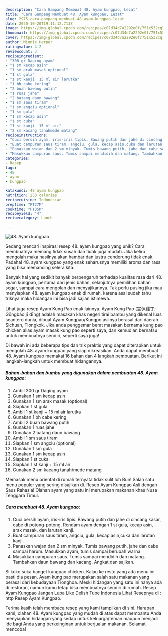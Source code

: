 ```yaml
---
description: "Cara Gampang Membuat 48. Ayam kungpao, Lezat"
title: "Cara Gampang Membuat 48. Ayam kungpao, Lezat"
slug: 2975-cara-gampang-membuat-48-ayam-kungpao-lezat
date: 2020-10-20T19:11:12.713Z
image: https://img-global.cpcdn.com/recipes/c07d34d7a2292e0f/751x532cq70/48-ayam-kungpao-foto-resep-utama.jpg
thumbnail: https://img-global.cpcdn.com/recipes/c07d34d7a2292e0f/751x532cq70/48-ayam-kungpao-foto-resep-utama.jpg
cover: https://img-global.cpcdn.com/recipes/c07d34d7a2292e0f/751x532cq70/48-ayam-kungpao-foto-resep-utama.jpg
author: Minnie Harper
ratingvalue: 4.2
reviewcount: 3
recipeingredient:
- "300 gr Daging ayam"
- "1 sm kecap asin"
- "1 sm arak masak optional"
- "1 st gula"
- "1 st kanji  15 ml air larutka"
- "1 bh cabe kering"
- "2 buah bawang putih"
- "1 ruas jahe"
- "2 batang daun bawang"
- "1 sm saus tiram"
- "1 sm angciu optional"
- "1 sm gula"
- "1 sm kecap asin"
- "1 st cuka"
- "1 st kanji  15 ml air"
- "2 sm kacang tanahmede matang"
recipeinstructions:
- "Cuci bersih ayam, iris-iris tipis. Bawang putih dan jahe di cincang kasar, cabe di potong-potong. Rendam ayam dengan 1 st gula, kecap asin, arak masak, dan larutan kanji."
- "Buat campuran saus tiram, angciu, gula, kecap asin,cuka dan larutan kanji."
- "Panaskan wajan dan 2 sm minyak. Tumis bawang putih, jahe dan cabe sampai harum. Masukkan ayam, tumis sampai berubah warna"
- "Masukkan campuran saus. Tumis sampai mendidih dan matang. Tambahkan daun bawang dan kacang. Angkat dan sajikan."
categories:
- Resep
tags:
- 48
- ayam
- kungpao

katakunci: 48 ayam kungpao 
nutrition: 253 calories
recipecuisine: Indonesian
preptime: "PT27M"
cooktime: "PT35M"
recipeyield: "4"
recipecategory: Lunch

---
```



![48. Ayam kungpao](https://img-global.cpcdn.com/recipes/c07d34d7a2292e0f/751x532cq70/48-ayam-kungpao-foto-resep-utama.jpg)

Sedang mencari inspirasi resep 48. ayam kungpao yang unik? Cara membuatnya memang tidak susah dan tidak juga mudah. Jika keliru mengolah maka hasilnya akan hambar dan justru cenderung tidak enak. Padahal 48. ayam kungpao yang enak seharusnya memiliki aroma dan rasa yang bisa memancing selera kita.

Banyak hal yang sedikit banyak berpengaruh terhadap kualitas rasa dari 48. ayam kungpao, pertama dari jenis bahan, selanjutnya pemilihan bahan segar, sampai cara mengolah dan menyajikannya. Tak perlu pusing jika mau menyiapkan 48. ayam kungpao enak di rumah, karena asal sudah tahu triknya maka hidangan ini bisa jadi sajian istimewa.

Lihat juga resep Ayam Kung Pao enak lainnya. Ayam Kung Pao (宮保雞丁; Gōngbǎo jī dīng) adalah masakan khas negeri tirai bambu yang dikenal luas seantero dunia, dibuat Ayam Kungpao/Kungpo aslinya berasal dari daerah Sichuan, Tiongkok. Jika anda penggemar berat masakan bernama kung pao chicken alias ayam masak kung pao seperti saya, dan kemudian bernafsu untuk membuatnya sendiri, seperti saya juga!


Di bawah ini ada beberapa tips dan trik praktis yang dapat diterapkan untuk mengolah 48. ayam kungpao yang siap dikreasikan. Anda dapat membuat 48. Ayam kungpao memakai 16 bahan dan 4 langkah pembuatan. Berikut ini langkah-langkah untuk membuat hidangannya.

<!--inarticleads1-->

##### Bahan-bahan dan bumbu yang digunakan dalam pembuatan 48. Ayam kungpao:

1. Ambil 300 gr Daging ayam
1. Gunakan 1 sm kecap asin
1. Gunakan 1 sm arak masak (optional)
1. Siapkan 1 st gula
1. Ambil 1 st kanji + 15 ml air larutka
1. Gunakan 1 bh cabe kering
1. Ambil 2 buah bawang putih
1. Gunakan 1 ruas jahe
1. Gunakan 2 batang daun bawang
1. Ambil 1 sm saus tiram
1. Siapkan 1 sm angciu (optional)
1. Gunakan 1 sm gula
1. Gunakan 1 sm kecap asin
1. Siapkan 1 st cuka
1. Siapkan 1 st kanji + 15 ml air
1. Gunakan 2 sm kacang tanah/mede matang


Memasak menu oriental di rumah ternyata tidak sulit loh Bun! Salah satu menu populer yang sering disajikan di. Resep Ayam Kungpao Asli dengan Saus Rahasia! Olahan ayam yang satu ini merupakan makanan khas Nusa Tenggara Timur. 

<!--inarticleads2-->

##### Cara membuat 48. Ayam kungpao:

1. Cuci bersih ayam, iris-iris tipis. Bawang putih dan jahe di cincang kasar, cabe di potong-potong. Rendam ayam dengan 1 st gula, kecap asin, arak masak, dan larutan kanji.
1. Buat campuran saus tiram, angciu, gula, kecap asin,cuka dan larutan kanji.
1. Panaskan wajan dan 2 sm minyak. Tumis bawang putih, jahe dan cabe sampai harum. Masukkan ayam, tumis sampai berubah warna
1. Masukkan campuran saus. Tumis sampai mendidih dan matang. Tambahkan daun bawang dan kacang. Angkat dan sajikan.


Si koko suka banget kungpao chicken. Kalau ke resto yang ada menu ini pasti dia pesan. Ayam kung pao merupakan salah satu makanan yang berasal dari kebudayaan Tionghoa. Meski hidangan yang satu ini hanya ada di restoran, namun kamu tetap bisa membuatnya sendiri di rumah. Resep Ayam Kungpao Jangan Lupa Like Delish Tube Indonesia Lihat Resepnya di : http Resep Ayam Kungpao. 

Terima kasih telah membaca resep yang kami tampilkan di sini. Harapan kami, olahan 48. Ayam kungpao yang mudah di atas dapat membantu Anda menyiapkan hidangan yang sedap untuk keluarga/teman maupun menjadi ide bagi Anda yang berkeinginan untuk berjualan makanan. Selamat mencoba!
